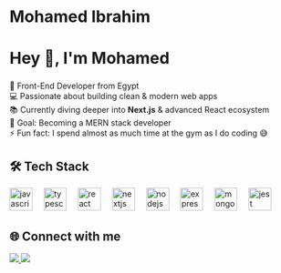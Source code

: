 # Mohamed Ibrahim  

<h1 align="left">Hey 👋, I'm Mohamed</h1>

###

<p align="left">
  🚀 Front-End Developer from Egypt <br>
  💻 Passionate about building clean & modern web apps <br>
  📚 Currently diving deeper into <b>Next.js</b> & advanced React ecosystem <br>
  🎯 Goal: Becoming a MERN stack developer <br>
  ⚡ Fun fact: I spend almost as much time at the gym as I do coding 😅
</p>

###

<h2 align="left">🛠 Tech Stack</h2>

<div align="left">
  <img src="https://cdn.jsdelivr.net/gh/devicons/devicon/icons/javascript/javascript-original.svg" height="40" alt="javascript logo" />
  <img width="12" />
  <img src="https://cdn.jsdelivr.net/gh/devicons/devicon/icons/typescript/typescript-original.svg" height="40" alt="typescript logo" />
  <img width="12" />
  <img src="https://cdn.jsdelivr.net/gh/devicons/devicon/icons/react/react-original.svg" height="40" alt="react logo" />
  <img width="12" />
  <img src="https://cdn.jsdelivr.net/gh/devicons/devicon/icons/nextjs/nextjs-original.svg" height="40" alt="nextjs logo" />
  <img width="12" />
  <img src="https://cdn.jsdelivr.net/gh/devicons/devicon/icons/nodejs/nodejs-original.svg" height="40" alt="nodejs logo" />
  <img width="12" />
  <img src="https://cdn.jsdelivr.net/gh/devicons/devicon/icons/express/express-original.svg" height="40" alt="express logo" />
  <img width="12" />
  <img src="https://cdn.jsdelivr.net/gh/devicons/devicon/icons/mongodb/mongodb-original.svg" height="40" alt="mongodb logo" />
  <img width="12" />
  <img src="https://cdn.jsdelivr.net/gh/devicons/devicon/icons/jest/jest-plain.svg" height="40" alt="jest logo" />
</div>

###

<h2 align="left">🌐 Connect with me</h2>

<p align="left">
  <a href="[https://www.linkedin.com/in/YOUR-LINKEDIN](https://www.linkedin.com/in/mohamed-ibrahim-733952214)" target="_blank">
    <img src="https://img.shields.io/badge/LinkedIn-blue?logo=linkedin&logoColor=white" />
  </a>
  <a href="mailto:ibarahim24876@gmail.com">
    <img src="https://img.shields.io/badge/Email-D14836?logo=gmail&logoColor=white" />
  </a>
</p>
